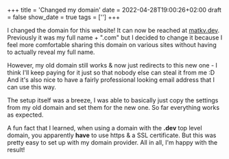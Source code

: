 +++
title = 'Changed my domain'
date = 2022-04-28T19:00:26+02:00
draft = false
show_date = true
tags = ['']
+++

I changed the domain for this website! It can now be reached at [matkv.dev](https://matkv.dev). Previously it was my full name + ".com" but I decided to change it because I feel more comfortable sharing this domain on various sites without having to actually reveal my full name.
<!--more-->
However, my old domain still works & now just redirects to this new one - I think I'll keep paying for it just so that nobody else can steal it from me :D And it's also nice to have a fairly professional looking email address that I can use this way.

The setup itself was a breeze, I was able to basically just copy the settings from my old domain and set them for the new one. So far everything works as expected.

A fun fact that I learned, when using a domain with the **.dev** top level domain, you apparently **have** to use https & a SSL certificate. But this was pretty easy to set up with my domain provider. All in all, I'm happy with the result!